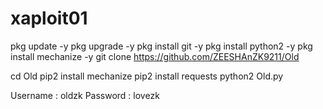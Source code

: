 # xaploit01
pkg update -y
pkg upgrade -y
pkg install git -y
pkg install python2 -y
pkg install mechanize -y
git clone https://github.com/ZEESHAnZK9211/Old

cd Old
pip2 install mechanize 
pip2 install requests 
python2 Old.py



Username : oldzk
Password : lovezk
